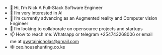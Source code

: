 - 👋 Hi, I’m Nick A Full-Stack Software Engineer
- 👀 I’m very interested in AI
- 🌱 I’m currently advancing as an Augmented reality and Computer vision Engineer
- 💞️ I’m looking to collaborate on opensource projects and  startups
- 📫 How to reach me:  Whatsapp or telegram +254743268006 or email me at gwatainicholas@gmail.com 
- 🕸️ ceo.househunting.co.ke 
<!---
gwatai/gwatai is a ✨ special ✨ repository because its `README.md` (this file) appears on your GitHub profile.
You can click the Preview link to take a look at your changes.
--->
